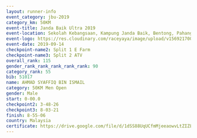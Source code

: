 ```yaml
---
layout: runner-info 
event_category: jbu-2019 
category_km: 50KM 
event-title: Janda Baik Ultra 2019 
event-location: Sekolah Kebangsaan, Kampung Janda Baik, Bentong, Pahang, Malaysia 
event-logo: https://res.cloudinary.com/raceyaya/image/upload/v1569217009/logo/janda-baik_vch1pc.jpg 
event-date: 2019-09-14 
checkpoint-name2: Split 1 E Farm 
checkpoint-name3: Split 2 ATV 
overall_rank: 115
gender_rank_rank_rank_rank_rank: 90
category_rank: 55
bib: 51017
name: AHMAD SYAFFIQ BIN ISMAIL
category: 50KM Men Open
gender: Male
start: 0-00.0
checkpoint2: 3-48-26
checkpoint3: 8-03-21
finish: 8-55-06
country: Malaysia
certificate: https://drive.google.com/file/d/1dSS88UqUCfmMjeeaowvLtZIZL7NVVK3x/view?usp=sharing
---
```

